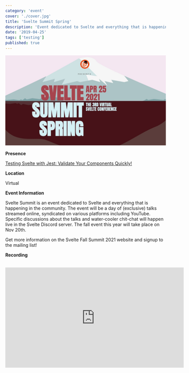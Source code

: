```yaml
---
category: 'event'
cover: './cover.jpg'
title: 'Svelte Summit Spring'
description: 'Event dedicated to Svelte and everything that is happening in the community'
date: '2019-04-25'
tags: ['testing']
published: true
---
```

![cover](./cover.jpg)

**Presence**

[Testing Svelte with Jest: Validate Your Components Quickly!]()

**Location**

Virtual

**Event Information**

Svelte Summit is an event dedicated to Svelte and everything that is happening in the community. The event will be a day of (exclusive) talks streamed online, syndicated on various platforms including YouTube. Specific discussions about the talks and water-cooler chit-chat will happen live in the Svelte Discord server. The fall event this year will take place on Nov 20th.

Get more information on the Svelte Fall Summit 2021 website and signup to the mailing list!

**Recording**

<br>

<iframe width="560" height="315" src="https://www.youtube.com/embed/fnr9XWvjJHw?start=4194" title="YouTube video player" frameborder="0" allow="accelerometer; autoplay; clipboard-write; encrypted-media; gyroscope; picture-in-picture" allowfullscreen></iframe>

<br>
